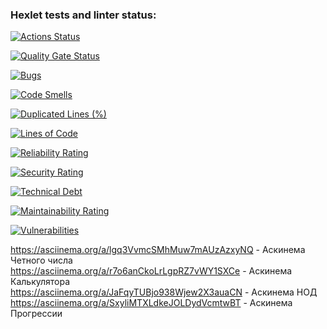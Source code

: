 ### Hexlet tests and linter status:
[![Actions Status](https://github.com/dzadorin/php-project-45/actions/workflows/hexlet-check.yml/badge.svg)](https://github.com/dzadorin/php-project-45/actions)

[![Quality Gate Status](https://sonarcloud.io/api/project_badges/measure?project=dzadorin_php-project-45&metric=alert_status)](https://sonarcloud.io/summary/new_code?id=dzadorin_php-project-45)

[![Bugs](https://sonarcloud.io/api/project_badges/measure?project=dzadorin_php-project-45&metric=bugs)](https://sonarcloud.io/summary/new_code?id=dzadorin_php-project-45)

[![Code Smells](https://sonarcloud.io/api/project_badges/measure?project=dzadorin_php-project-45&metric=code_smells)](https://sonarcloud.io/summary/new_code?id=dzadorin_php-project-45)

[![Duplicated Lines (%)](https://sonarcloud.io/api/project_badges/measure?project=dzadorin_php-project-45&metric=duplicated_lines_density)](https://sonarcloud.io/summary/new_code?id=dzadorin_php-project-45)

[![Lines of Code](https://sonarcloud.io/api/project_badges/measure?project=dzadorin_php-project-45&metric=ncloc)](https://sonarcloud.io/summary/new_code?id=dzadorin_php-project-45)

[![Reliability Rating](https://sonarcloud.io/api/project_badges/measure?project=dzadorin_php-project-45&metric=reliability_rating)](https://sonarcloud.io/summary/new_code?id=dzadorin_php-project-45)

[![Security Rating](https://sonarcloud.io/api/project_badges/measure?project=dzadorin_php-project-45&metric=security_rating)](https://sonarcloud.io/summary/new_code?id=dzadorin_php-project-45)

[![Technical Debt](https://sonarcloud.io/api/project_badges/measure?project=dzadorin_php-project-45&metric=sqale_index)](https://sonarcloud.io/summary/new_code?id=dzadorin_php-project-45)

[![Maintainability Rating](https://sonarcloud.io/api/project_badges/measure?project=dzadorin_php-project-45&metric=sqale_rating)](https://sonarcloud.io/summary/new_code?id=dzadorin_php-project-45)

[![Vulnerabilities](https://sonarcloud.io/api/project_badges/measure?project=dzadorin_php-project-45&metric=vulnerabilities)](https://sonarcloud.io/summary/new_code?id=dzadorin_php-project-45)

 https://asciinema.org/a/lgq3VvmcSMhMuw7mAUzAzxyNQ - Аскинема Четного числа  
 https://asciinema.org/a/r7o6anCkoLrLgpRZ7vWY1SXCe - Аскинема Калькулятора  
 https://asciinema.org/a/JaFqyTUBjo938Wjew2X3auaCN - Аскинема НОД  
 https://asciinema.org/a/SxyliMTXLdkeJOLDydVcmtwBT - Аскинема Прогрессии  
